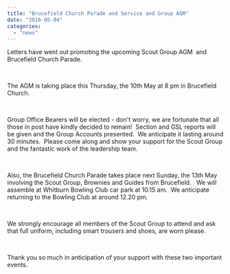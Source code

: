 ```yaml
---
title: "Brucefield Church Parade and Service and Group AGM"
date: "2018-05-04"
categories: 
  - "news"
---
```


Letters have went out promoting the upcoming Scout Group AGM  and Brucefield Church Parade.

 

The AGM is taking place this Thursday, the 10th May at 8 pm in Brucefield Church.

 

Group Office Bearers will be elected - don't worry, we are fortunate that all those in post have kindly decided to remain!  Section and GSL reports will be given and the Group Accounts presented.  We anticipate it lasting around 30 minutes.  Please come along and show your support for the Scout Group and the fantastic work of the leadership team.

 

Also, the Brucefield Church Parade takes place next Sunday, the 13th May involving the Scout Group, Brownies and Guides from Brucefield.   We will assemble at Whitburn Bowling Club car park at 10.15 am.  We anticipate returning to the Bowling Club at around 12.20 pm.

 

We strongly encourage all members of the Scout Group to attend and ask that full uniform, including smart trousers and shoes, are worn please.

 

Thank you so much in anticipation of your support with these two important events.
